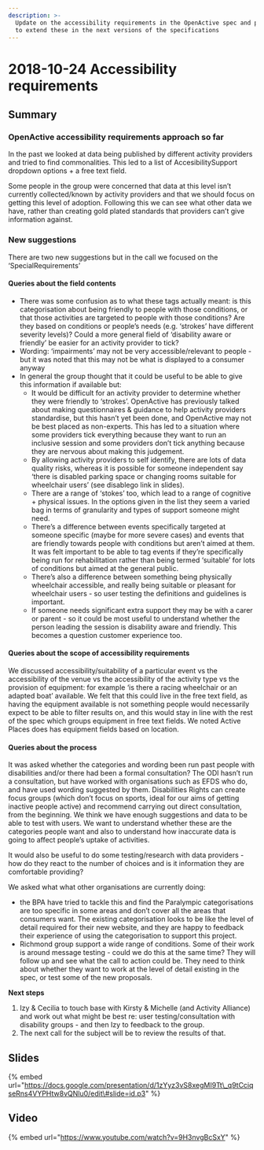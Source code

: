 ```yaml
---
description: >-
  Update on the accessibility requirements in the OpenActive spec and proposal
  to extend these in the next versions of the specifications
---
```


# 2018-10-24 Accessibility requirements

## **Summary**

### **OpenActive accessibility requirements approach so far**

In the past we looked at data being published by different activity providers and tried to find commonalities. This led to a list of AccesibilitySupport dropdown options + a free text field.

Some people in the group were concerned that data at this level isn’t currently collected/known by activity providers and that we should focus on getting this level of adoption. Following this we can see what other data we have, rather than creating gold plated standards that providers can’t give information against.

### New suggestions

There are two new suggestions but in the call we focused on the ‘SpecialRequirements’

#### Queries about the field contents

* There was some confusion as to what these tags actually meant: is this categorisation about being friendly to people with those conditions, or that those activities are targeted to people with those conditions? Are they based on conditions or people’s needs \(e.g. ‘strokes’ have different severity levels\)? Could a more general field of ‘disability aware or friendly’ be easier for an activity provider to tick?
* Wording: ‘impairments’ may not be very accessible/relevant to people - but it was noted that this may not be what is displayed to a consumer anyway 
* In general the group thought that it could be useful to be able to give this information if available but:
  * It would be difficult for an activity provider to determine whether they were friendly to ‘strokes’. OpenActive has previously talked about making questionnaires & guidance to help activity providers standardise, but this hasn’t yet been done, and OpenActive may not be best placed as non-experts. This has led to a situation where some providers tick everything because they want to run an inclusive session and some providers don’t tick anything because they are nervous about making this judgement.
  * By allowing activity providers to self identify, there are lots of data quality risks, whereas it is possible for someone independent say ‘there is disabled parking space or changing rooms suitable for wheelchair users’ \(see disablego link in slides\).
  * There are a range of ‘stokes’ too, which lead to a range of cognitive + physical issues. In the options given in the list they seem a varied bag in terms of granularity and types of support someone might need.
  * There’s a difference between events specifically targeted at someone specific \(maybe for more severe cases\) and events that are friendly towards people with conditions but aren’t aimed at them. It was felt important to be able to tag events if they’re specifically being run for rehabilitation rather than being termed ‘suitable’ for lots of conditions but aimed at the general public.
  * There’s also a difference between something being physically wheelchair accessible, and really being suitable or pleasant for wheelchair users - so user testing the definitions and guidelines is important.
  * If someone needs significant extra support they may be with a carer or parent - so it could be most useful to understand whether the person leading the session is disability aware and friendly. This becomes a question customer experience too.

#### Queries about the scope of accessibility requirements

We discussed accessibility/suitability of a particular event vs the accessibility of the venue vs the accessibility of the activity type vs the provision of equipment: for example ‘is there a racing wheelchair or an adapted boat’ available. We felt that this could live in the free text field, as having the equipment available is not something people would necessarily expect to be able to filter results on, and this would stay in line with the rest of the spec which groups equipment in free text fields. We noted Active Places does has equipment fields based on location.

#### Queries about the process

It was asked whether the categories and wording been run past people with disabilities and/or there had been a formal consultation? The ODI hasn’t run a consultation, but have worked with organisations such as EFDS who do, and have used wording suggested by them. Disabilities Rights can create focus groups \(which don’t focus on sports, ideal for our aims of getting inactive people active\) and recommend carrying out direct consultation, from the beginning. We think we have enough suggestions and data to be able to test with users. We want to understand whether these are the categories people want and also to understand how inaccurate data is going to affect people’s uptake of activities.

It would also be useful to do some testing/research with data providers - how do they react to the number of choices and is it information they are comfortable providing?

We asked what what other organisations are currently doing:

* the BPA have tried to tackle this and find the Paralympic categorisations are too specific in some areas and don’t cover all the areas that consumers want. The existing categorisation looks to be like the level of detail required for their new website, and they are happy to feedback their experience of using the categorisation to support this project.
* Richmond group support a wide range of conditions. Some of their work is around message testing - could we do this at the same time? They will follow up and see what the call to action could be. They need to think about whether they want to work at the level of detail existing in the spec, or test some of the new proposals.

**Next steps**

1. Izy & Cecilia to touch base with Kirsty & Michelle \(and Activity Alliance\) and work out what might be best re: user testing/consultation with disability groups - and then Izy to feedback to the group.
2. The next call for the subject will be to review the results of that.

##  **Slides** 

{% embed url="https://docs.google.com/presentation/d/1zYyz3vS8xegMI9Tt\_q9tCciqseRns4VYPHtw8vQNlu0/edit\#slide=id.p3" %}

## Video 

{% embed url="https://www.youtube.com/watch?v=9H3nvgBcSxY" %}

